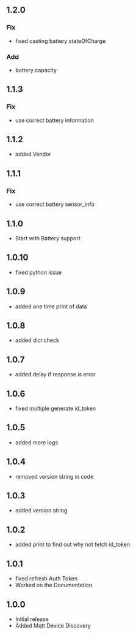 <!-- https://developers.home-assistant.io/docs/add-ons/presentation#keeping-a-changelog -->
## 1.2.0
### Fix
- fixed casting battery stateOfCharge
### Add
- battery capacity
## 1.1.3
### Fix
- use correct battery information
## 1.1.2
- added Vendor
## 1.1.1
### Fix
- use correct battery sensor_info

## 1.1.0

- Start with Battery support
  
## 1.0.10

- fixed python issue
  
## 1.0.9

- added one time print of data
  
## 1.0.8

- added dict check
 
## 1.0.7

- added delay if response is error

## 1.0.6

- fixed multiple generate id_token

## 1.0.5

- added more logs

## 1.0.4

- removed version string in code

## 1.0.3

- added version string

## 1.0.2

- added print to find out why not fetch id_token
  
## 1.0.1

- fixed refresh Auth Token
- Worked on the Documentation

## 1.0.0

- Initial release
- Added Mqtt Device Discovery
